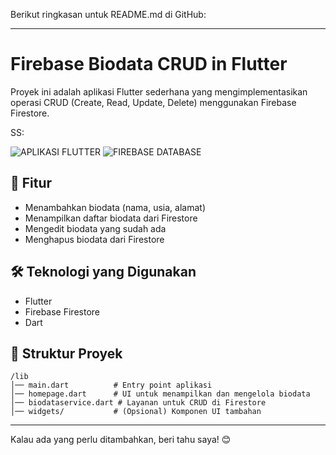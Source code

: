 Berikut ringkasan untuk README.md di GitHub:  

---  

# Firebase Biodata CRUD in Flutter  

Proyek ini adalah aplikasi Flutter sederhana yang mengimplementasikan operasi CRUD (Create, Read, Update, Delete) menggunakan Firebase Firestore.  


SS:

![APLIKASI FLUTTER](https://github.com/user-attachments/assets/b0a26fad-8a30-475c-bdd0-1b6763c888b9)
![FIREBASE DATABASE](https://github.com/user-attachments/assets/c1fc80d3-9dc6-41bd-81ce-107e1587cb66)


## 📌 Fitur  
- Menambahkan biodata (nama, usia, alamat)  
- Menampilkan daftar biodata dari Firestore  
- Mengedit biodata yang sudah ada  
- Menghapus biodata dari Firestore  

## 🛠️ Teknologi yang Digunakan  
- Flutter  
- Firebase Firestore  
- Dart  


## 📂 Struktur Proyek  
```
/lib
│── main.dart          # Entry point aplikasi
│── homepage.dart      # UI untuk menampilkan dan mengelola biodata
│── biodataservice.dart # Layanan untuk CRUD di Firestore
│── widgets/           # (Opsional) Komponen UI tambahan
```  



---

Kalau ada yang perlu ditambahkan, beri tahu saya! 😊
